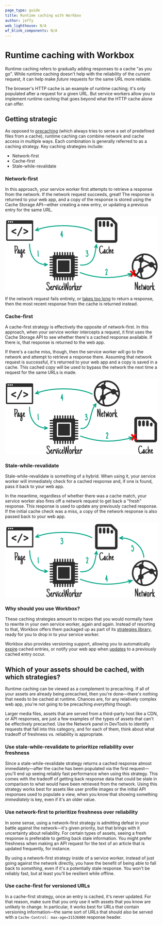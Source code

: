 ```yaml
---
page_type: guide
title: Runtime caching with Workbox
author: jeffy
web_lighthouse: N/A
wf_blink_components: N/A
---
```


# Runtime caching with Workbox

Runtime caching refers to gradually adding responses to a cache "as you go".
While runtime caching doesn't help with the reliability of the _current_
request, it can help make _future_ requests for the same URL more reliable.

The browser's HTTP cache is an example of runtime caching; it's only populated
after a request for a given URL. But service workers allow you to implement
runtime caching that goes beyond what the HTTP cache alone can offer.

## Getting strategic

As opposed to [precaching](/reliable/precache-with-workbox/) (which always tries to serve a set of
predefined files from a cache), runtime caching can combine network and cache access in multiple
ways. Each combination is generally referred to as a caching strategy. Key caching strategies
include:

+  Network-first
+  Cache-first
+  Stale-while-revalidate

### Network-first

In this approach, your service worker first attempts to retrieve a response from
the network. If the network request succeeds, great! The response is returned to
your web app, and a copy of the response is stored using the Cache Storage
API—either creating a new entry, or updating a previous entry for the same
URL.

![image](network-first.png)

If the network request fails entirely, or
[takes too long](https://developers.google.com/web/tools/workbox/guides/common-recipes#force_a_timeout_on_network_requests)
to return a response, then the most recent response from the cache is returned
instead.

### Cache-first

A cache-first strategy is effectively the opposite of network-first. In this
approach, when your service worker intercepts a request, it first uses the Cache
Storage API to see whether there's a cached response available. If there is,
that response is returned to the web app.

If there's a cache miss, though, then the service worker will go to the network
and attempt to retrieve a response there. Assuming that network request is
successful, it's returned to your web app and a copy is saved in a cache. This
cached copy will be used to bypass the network the next time a request for the
same URLs is made.

![image](./cache-first.png)

### Stale-while-revalidate

Stale-while-revalidate is something of a hybrid. When using it, your service
worker will immediately check for a cached response and, if one is found, pass
it back to your web app.

In the meantime, regardless of whether there was a cache match, your service
worker also fires off a network request to get back a "fresh" response. This
response is used to update any previously cached response. If the initial cache
check was a miss, a copy of the network response is also passed back to your web
app.

![image](stale-while-revalidate.png)

### Why should you use Workbox?

These caching strategies amount to recipes that you would normally have to
rewrite in your own service worker, again and again. Instead of resorting to
that, Workbox offers them packaged up as part of its
[strategies library](https://developers.google.com/web/tools/workbox/modules/workbox-strategies),
ready for you to drop in to your service worker.

Workbox also provides versioning support, allowing you to automatically
[expire](https://developers.google.com/web/tools/workbox/modules/workbox-cache-expiration)
cached entries, or notify your web app when
[updates](https://developers.google.com/web/tools/workbox/modules/workbox-broadcast-cache-update)
to a previously cached entry occur.

## Which of your assets should be cached, with which strategies?

Runtime caching can be viewed as a complement to precaching. If all of your
assets are already being precached, then you're done—there's nothing that needs
to be cached at runtime. Chances are, for any relatively complex web app, you're
not going to be precaching _everything_ though.

Larger media files, assets that are served from a third-party host like a CDN,
or API responses, are just a few examples of the types of assets that can't be
effectively precached. Use the Network panel in DevTools to identify requests
that fall into this category, and for each of them, think about what tradeoff of
freshness vs. reliability is appropriate.

### Use stale-while-revalidate to prioritize reliability over freshness

Since a stale-while-revalidate strategy returns a cached response almost
immediately—after the cache has been populated via the first request—you'll end
up seeing reliably fast performance when using this strategy. This comes with
the tradeoff of getting back response data that could be stale in comparison to
what would have been retrieved from the network. Using this strategy works best
for assets like user profile images or the initial API responses used to
populate a view, when you know that showing something _immediately_ is key, even
if it's an older value.

### Use network-first to prioritize freshness over reliability

In some sense, using a network-first strategy is admitting defeat in your battle
against the network—it's given priority, but that brings with it uncertainty
about reliability. For certain types of assets, seeing a fresh response is
preferable to getting back stale information. You might prefer freshness when
making an API request for the text of an article that is updated frequently, for
instance.

By using a network-first strategy inside of a service worker, instead of just
going against the network directly, you have the benefit of being able to fall
back to _something_, even if it's a potentially stale response. You won't be
reliably fast, but at least you'll be resilient while offline.

### Use cache-first for versioned URLs

In a cache-first strategy, once an entry is cached, it's never updated. For that
reason, make sure that you only use it with assets that you know are unlikely to
change. In particular, it works best for URLs that contain versioning
information—the same sort of URLs that should also be served with a
`Cache-Control: max-age=31536000` response header.
